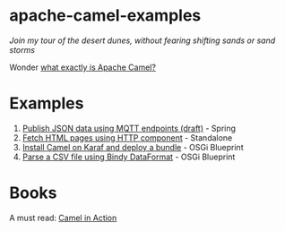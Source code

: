 # apache-camel-examples
_Join my tour of the desert dunes, without fearing shifting sands or sand storms_

Wonder [what exactly is Apache Camel?](http://stackoverflow.com/q/8845186/423955) 

# Examples
1. [Publish JSON data using MQTT endpoints (draft)](camel-spring-mqtt/) - Spring
2. [Fetch HTML pages using HTTP component](camel-standalone-http/) - Standalone
3. [Install Camel on Karaf and deploy a bundle](camel-blueprint-karaf/) - OSGi Blueprint
4. [Parse a CSV file using Bindy DataFormat](camel-blueprint-csv/) - OSGi Blueprint

# Books
A must read: [Camel in Action](http://a.co/5xxAfJJ)
